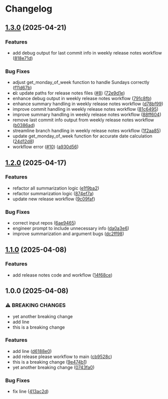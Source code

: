 # Changelog

## [1.3.0](https://github.com/Ho1yShif/test-release-pipeline/compare/v1.2.0...v1.3.0) (2025-04-21)


### Features

* add debug output for last commit info in weekly release notes workflow ([818e71d](https://github.com/Ho1yShif/test-release-pipeline/commit/818e71dae80608401286475fba38f847d063d6f9))


### Bug Fixes

* adjust get_monday_of_week function to handle Sundays correctly ([f11d67b](https://github.com/Ho1yShif/test-release-pipeline/commit/f11d67bd691b1c94738671f9f87fb86435417d70))
* **ci:** update paths for release notes files ([#8](https://github.com/Ho1yShif/test-release-pipeline/issues/8)) ([72e9d1e](https://github.com/Ho1yShif/test-release-pipeline/commit/72e9d1e076f5765ff82360e779b2b1190c971c62))
* enhance debug output in weekly release notes workflow ([791c8fb](https://github.com/Ho1yShif/test-release-pipeline/commit/791c8fbc4c47902987c91a59f47de131db51104a))
* enhance summary handling in weekly release notes workflow ([d78bf99](https://github.com/Ho1yShif/test-release-pipeline/commit/d78bf99753bb5dbafe808e863286b1683e49d6f5))
* improve commit handling in weekly release notes workflow ([81c6495](https://github.com/Ho1yShif/test-release-pipeline/commit/81c649559e85f2849ee23895fc59d05649c3f243))
* improve summary handling in weekly release notes workflow ([88ff604](https://github.com/Ho1yShif/test-release-pipeline/commit/88ff6042da319dcd80872144d603524c8fc798bd))
* remove last commit info output from weekly release notes workflow ([b0386ad](https://github.com/Ho1yShif/test-release-pipeline/commit/b0386adef293be081eecde1e0bc65883834dc763))
* streamline branch handling in weekly release notes workflow ([1f2aa85](https://github.com/Ho1yShif/test-release-pipeline/commit/1f2aa85bcea934cf9f63b322d46c1a1870da8566))
* update get_monday_of_week function for accurate date calculation ([24d12d8](https://github.com/Ho1yShif/test-release-pipeline/commit/24d12d8b80c5021abc64c1759364c4bcaf5568f7))
* workflow error ([#10](https://github.com/Ho1yShif/test-release-pipeline/issues/10)) ([a930d56](https://github.com/Ho1yShif/test-release-pipeline/commit/a930d56041a3cc43a46d09702354c3eec2e56afe))

## [1.2.0](https://github.com/Ho1yShif/test-release-pipeline/compare/v1.1.0...v1.2.0) (2025-04-17)


### Features

* refactor all summarization logic ([e1f9ba2](https://github.com/Ho1yShif/test-release-pipeline/commit/e1f9ba22ac590438512626ef5639b9ee8aa151fa))
* refactor summarization logic ([874ef7a](https://github.com/Ho1yShif/test-release-pipeline/commit/874ef7a2bce21c004abfe6c997d1845e8a912805))
* update new release workflow ([9c09faf](https://github.com/Ho1yShif/test-release-pipeline/commit/9c09faf800e71cc8bc928b7377e8a0ce18256b55))


### Bug Fixes

* correct input repos ([6ae9465](https://github.com/Ho1yShif/test-release-pipeline/commit/6ae9465ece8f8a650499ae8f03fddd66273c3fb3))
* engineer prompt to include unnecessary info ([da0a3e6](https://github.com/Ho1yShif/test-release-pipeline/commit/da0a3e69ae525931ea6d851489e416d8a4c42e47))
* improve summarization and argument bugs ([dc2ff98](https://github.com/Ho1yShif/test-release-pipeline/commit/dc2ff981075aa12342a738e877846222c4bb70b8))

## [1.1.0](https://github.com/Ho1yShif/test-release-pipeline/compare/v1.0.0...v1.1.0) (2025-04-08)


### Features

* add release notes code and workflow ([14f68ce](https://github.com/Ho1yShif/test-release-pipeline/commit/14f68ce977608f6f7fa75f694a64f713d7ebce35))

## 1.0.0 (2025-04-08)


### ⚠ BREAKING CHANGES

* yet another breaking change
* add line
* this is a breaking change

### Features

* add line ([d6188e0](https://github.com/Ho1yShif/test-release-pipeline/commit/d6188e08e82a6d376e23877db2a16639d42fae73))
* add release please workflow to main ([cb9528c](https://github.com/Ho1yShif/test-release-pipeline/commit/cb9528c00b7281be8246032caf86ab24c1487f3d))
* this is a breaking change ([9e474b1](https://github.com/Ho1yShif/test-release-pipeline/commit/9e474b1a46ba643ea4d2a97950312590b6724c06))
* yet another breaking change ([0743fa0](https://github.com/Ho1yShif/test-release-pipeline/commit/0743fa080345422097b0a981f03e9bfc6a06ed99))


### Bug Fixes

* fix line ([413ac2d](https://github.com/Ho1yShif/test-release-pipeline/commit/413ac2d9a7d6c263aa94454b3ea6f29f47602658))
